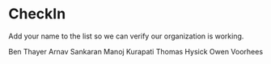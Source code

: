 CheckIn
=======

Add your name to the list so we can verify our organization is working.

Ben Thayer
Arnav Sankaran
Manoj Kurapati
Thomas Hysick
Owen Voorhees
